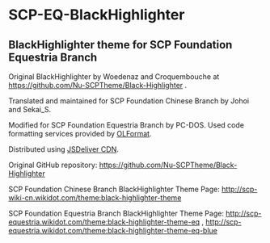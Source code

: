 # SCP-EQ-BlackHighlighter

## BlackHighlighter theme for SCP Foundation Equestria Branch

Original BlackHighlighter by Woedenaz and Croquembouche at https://github.com/Nu-SCPTheme/Black-Highlighter .

Translated and maintained for SCP Foundation Chinese Branch by Johoi and Sekai_S.

Modified for SCP Foundation Equestria Branch by PC-DOS. Used code formatting services provided by [OLFormat](http://cn.olformat.com/).

Distributed using [JSDeliver CDN](https://www.jsdelivr.com/features).

Original GitHub repository: https://github.com/Nu-SCPTheme/Black-Highlighter

SCP Foundation Chinese Branch BlackHighlighter Theme Page: http://scp-wiki-cn.wikidot.com/theme:black-highlighter-theme

SCP Foundation Equestria Branch BlackHighlighter Theme Page: http://scp-equestria.wikidot.com/theme:black-highlighter-theme-eq , http://scp-equestria.wikidot.com/theme:black-highlighter-theme-eq-blue
